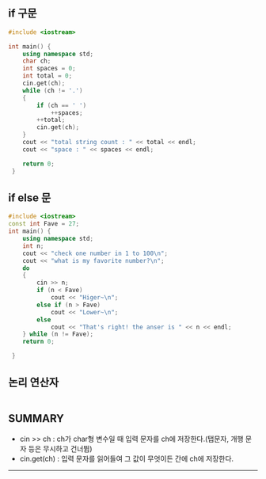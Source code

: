 ## if 구문

```cpp
#include <iostream>

int main() {
    using namespace std;
    char ch;
    int spaces = 0;
    int total = 0;
    cin.get(ch);
    while (ch != '.')
    {
        if (ch == ' ')
            ++spaces;
        ++total;
        cin.get(ch);
    }
    cout << "total string count : " << total << endl;
    cout << "space : " << spaces << endl;

	return 0;
 }
```

## if else 문

```cpp
#include <iostream>
const int Fave = 27;
int main() {
    using namespace std;
    int n;
    cout << "check one number in 1 to 100\n";
    cout << "what is my favorite number?\n";
    do
    {
        cin >> n;
        if (n < Fave)
            cout << "Higer~\n";
        else if (n > Fave)
            cout << "Lower~\n";
        else
            cout << "That's right! the anser is " << n << endl;
    } while (n != Fave);
    return 0;

 }
```

## 논리 연산자

```cpp

```

## SUMMARY

- cin >> ch : ch가 char형 변수일 때 입력 문자를 ch에 저장한다.(탭문자, 개행 문자 등은 무시하고 건너뜀)
- cin.get(ch) : 입력 문자를 읽어들여 그 값이 무엇이든 간에 ch에 저장한다.

---
